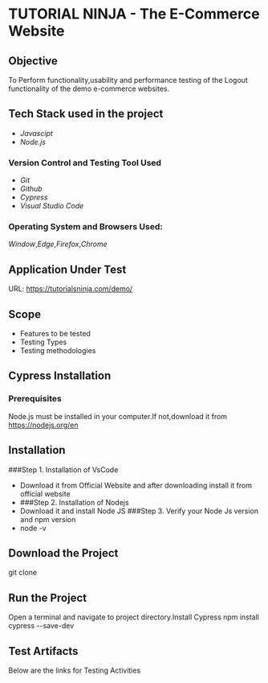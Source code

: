 # TUTORIAL NINJA - The E-Commerce Website
## Objective
To Perform functionality,usability and performance testing of the Logout functionality of the demo e-commerce websites.
## Tech Stack used in the project
* _Javascipt_
* _Node.js_
### Version Control and Testing Tool Used
* _Git_
* _Github_
* _Cypress_
* _Visual Studio Code_
### Operating System and Browsers Used:
_Window_,_Edge_,_Firefox_,_Chrome_
## Application Under Test
URL: https://tutorialsninja.com/demo/ 
## Scope
* Features to be tested
* Testing Types
* Testing methodologies
## Cypress Installation
### Prerequisites
Node.js must be installed in your computer.If not,download it from  https://nodejs.org/en 
## Installation
###Step 1. Installation of VsCode
* Download it from Official Website and after downloading install it from official website
* ###Step 2. Installation of Nodejs
* Download it and install Node JS
###Step 3. Verify your Node Js version and npm version
* node -v
## Download the Project
git clone
## Run the Project
Open a terminal and navigate to project directory.Install Cypress
npm install cypress --save-dev
## Test Artifacts
Below are the links for Testing Activities



